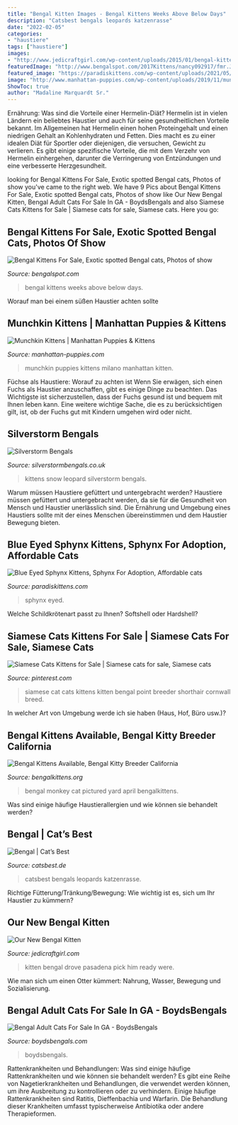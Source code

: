 ```yaml
---
title: "Bengal Kitten Images - Bengal Kittens Weeks Above Below Days"
description: "Catsbest bengals leopards katzenrasse"
date: "2022-02-05"
categories:
- "haustiere"
tags: ["haustiere"]
images:
- "http://www.jedicraftgirl.com/wp-content/uploads/2015/01/bengal-kitten-4.jpg"
featuredImage: "http://www.bengalspot.com/2017Kittens/nancy092917/fmr.JPG"
featured_image: "https://paradiskittens.com/wp-content/uploads/2021/05/FB_IMG_1618485028777-750x646.jpg"
image: "http://www.manhattan-puppies.com/wp-content/uploads/2019/11/munchkin_milano-768x1024.jpg"
ShowToc: true
author: "Madaline Marquardt Sr."
---
```



Ernährung: Was sind die Vorteile einer Hermelin-Diät?
Hermelin ist in vielen Ländern ein beliebtes Haustier und auch für seine gesundheitlichen Vorteile bekannt. Im Allgemeinen hat Hermelin einen hohen Proteingehalt und einen niedrigen Gehalt an Kohlenhydraten und Fetten. Dies macht es zu einer idealen Diät für Sportler oder diejenigen, die versuchen, Gewicht zu verlieren. Es gibt einige spezifische Vorteile, die mit dem Verzehr von Hermelin einhergehen, darunter die Verringerung von Entzündungen und eine verbesserte Herzgesundheit.

	

		
looking for Bengal Kittens For Sale, Exotic spotted Bengal cats, Photos of show you've came to the right web. We have 9 Pics about Bengal Kittens For Sale, Exotic spotted Bengal cats, Photos of show like Our New Bengal Kitten, Bengal Adult Cats For Sale In GA - BoydsBengals and also Siamese Cats Kittens for Sale | Siamese cats for sale, Siamese cats. Here you go:
		
    
## Bengal Kittens For Sale, Exotic Spotted Bengal Cats, Photos Of Show

<img loading=lazy src="http://www.bengalspot.com/2017Kittens/nancy092917/fmr.JPG" onerror="this.onerror=null;this.src='https://tse3.mm.bing.net/th?id=OIP.f-RRmP1bH5qVW1ZOKSa8LQHaFc&amp;pid=15.1';" alt="Bengal Kittens For Sale, Exotic spotted Bengal cats, Photos of show">

_Source: bengalspot.com_

>bengal kittens weeks above below days. 

	

Worauf man bei einem süßen Haustier achten sollte

    
## Munchkin Kittens | Manhattan Puppies &amp; Kittens

<img loading=lazy src="http://www.manhattan-puppies.com/wp-content/uploads/2019/11/munchkin_milano-768x1024.jpg" onerror="this.onerror=null;this.src='https://tse2.mm.bing.net/th?id=OIP._hNNY8g-H9vuB5sA0AqdUQHaJ4&amp;pid=15.1';" alt="Munchkin Kittens | Manhattan Puppies &amp; Kittens">

_Source: manhattan-puppies.com_

>munchkin puppies kittens milano manhattan kitten. 

	

Füchse als Haustiere: Worauf zu achten ist
Wenn Sie erwägen, sich einen Fuchs als Haustier anzuschaffen, gibt es einige Dinge zu beachten. Das Wichtigste ist sicherzustellen, dass der Fuchs gesund ist und bequem mit Ihnen leben kann. Eine weitere wichtige Sache, die es zu berücksichtigen gilt, ist, ob der Fuchs gut mit Kindern umgehen wird oder nicht.

    
## Silverstorm Bengals

<img loading=lazy src="http://silverstormbengals.co.uk/wp-content/uploads/2018/02/Silverstorm-Teddy.jpg" onerror="this.onerror=null;this.src='https://tse4.mm.bing.net/th?id=OIP.LVzNZ2CqI7jiY0NmRkGQfgHaC8&amp;pid=15.1';" alt="Silverstorm Bengals">

_Source: silverstormbengals.co.uk_

>kittens snow leopard silverstorm bengals. 

	

Warum müssen Haustiere gefüttert und untergebracht werden?
Haustiere müssen gefüttert und untergebracht werden, da sie für die Gesundheit von Mensch und Haustier unerlässlich sind. Die Ernährung und Umgebung eines Haustiers sollte mit der eines Menschen übereinstimmen und dem Haustier Bewegung bieten.

    
## Blue Eyed Sphynx Kittens, Sphynx For Adoption, Affordable Cats

<img loading=lazy src="https://paradiskittens.com/wp-content/uploads/2021/05/FB_IMG_1618485028777-750x646.jpg" onerror="this.onerror=null;this.src='https://tse3.mm.bing.net/th?id=OIP.Q_0L9HV-7nZOvQFYW7ZBggHaGY&amp;pid=15.1';" alt="Blue Eyed Sphynx Kittens, Sphynx For Adoption, Affordable cats">

_Source: paradiskittens.com_

>sphynx eyed. 

	

Welche Schildkrötenart passt zu Ihnen? Softshell oder Hardshell?

    
## Siamese Cats Kittens For Sale | Siamese Cats For Sale, Siamese Cats

<img loading=lazy src="https://i.pinimg.com/736x/0a/60/bb/0a60bb53ba341eac544a1ce428cca570--siamese-cat-kitten-for-sale.jpg" onerror="this.onerror=null;this.src='https://tse1.mm.bing.net/th?id=OIP.faVcCeuIolt6I9_BjcyzHQHaK9&amp;pid=15.1';" alt="Siamese Cats Kittens for Sale | Siamese cats for sale, Siamese cats">

_Source: pinterest.com_

>siamese cat cats kittens kitten bengal point breeder shorthair cornwall breed. 

	

In welcher Art von Umgebung werde ich sie haben (Haus, Hof, Büro usw.)?

    
## Bengal Kittens Available, Bengal Kitty Breeder California

<img loading=lazy src="http://bengalkittens.org/archive/images/bengal-cat-photo-mon26apr2016collage.jpg" onerror="this.onerror=null;this.src='https://tse4.mm.bing.net/th?id=OIP.anuZJTrxXWtTGCG8nrSMSQHaJl&amp;pid=15.1';" alt="Bengal Kittens Available, Bengal Kitty Breeder California">

_Source: bengalkittens.org_

>bengal monkey cat pictured yard april bengalkittens. 

	

Was sind einige häufige Haustierallergien und wie können sie behandelt werden?

    
## Bengal | Cat’s Best

<img loading=lazy src="https://www.catsbest.de/wp-content/uploads/Bengal-1-e1607422907774.jpg" onerror="this.onerror=null;this.src='https://tse2.mm.bing.net/th?id=OIP.1ldWMZkwrLcRqiMGWCm4lgHaE7&amp;pid=15.1';" alt="Bengal | Cat’s Best">

_Source: catsbest.de_

>catsbest bengals leopards katzenrasse. 

	

Richtige Fütterung/Tränkung/Bewegung: Wie wichtig ist es, sich um Ihr Haustier zu kümmern?

    
## Our New Bengal Kitten

<img loading=lazy src="http://www.jedicraftgirl.com/wp-content/uploads/2015/01/bengal-kitten-4.jpg" onerror="this.onerror=null;this.src='https://tse2.mm.bing.net/th?id=OIP.VqPxBn7UvI8aPE3HPGaJzgHaE7&amp;pid=15.1';" alt="Our New Bengal Kitten">

_Source: jedicraftgirl.com_

>kitten bengal drove pasadena pick him ready were. 

	

Wie man sich um einen Otter kümmert: Nahrung, Wasser, Bewegung und Sozialisierung.

    
## Bengal Adult Cats For Sale In GA - BoydsBengals

<img loading=lazy src="https://boydsbengals.com/wp-content/uploads/2020/05/Photo3-1-1024x1024.jpg" onerror="this.onerror=null;this.src='https://tse4.mm.bing.net/th?id=OIP.M-hP7YJQwOM9-U_Wj1c85gHaHa&amp;pid=15.1';" alt="Bengal Adult Cats For Sale In GA - BoydsBengals">

_Source: boydsbengals.com_

>boydsbengals. 

	

Rattenkrankheiten und Behandlungen: Was sind einige häufige Rattenkrankheiten und wie können sie behandelt werden?
Es gibt eine Reihe von Nagetierkrankheiten und Behandlungen, die verwendet werden können, um ihre Ausbreitung zu kontrollieren oder zu verhindern. Einige häufige Rattenkrankheiten sind Ratitis, Dieffenbachia und Warfarin. Die Behandlung dieser Krankheiten umfasst typischerweise Antibiotika oder andere Therapieformen.

